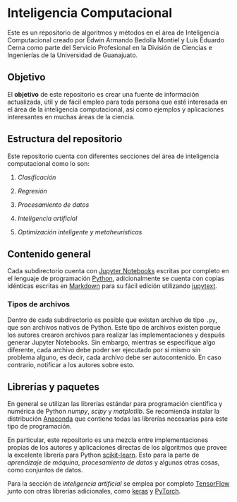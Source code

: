 # Inteligencia Computacional

Este es un repositorio de algoritmos y métodos en el área de Inteligencia Computacional creado
por Edwin Armando Bedolla Montiel y Luis Eduardo Cerna como parte del Servicio Profesional
en la División de Ciencias e Ingenierías de la Universidad de Guanajuato.

## Objetivo

El **objetivo** de este repositorio es crear una fuente de información actualizada, útil y de fácil
empleo para toda persona que esté interesada en el área de la inteligencia computacional, así como
ejemplos y aplicaciones interesantes en muchas áreas de la ciencia.

## Estructura del repositorio

Este repositorio cuenta con diferentes secciones del área de inteligencia computacional como lo son:

1. _Clasificación_

2. _Regresión_

3. _Procesamiento de datos_

4. _Inteligencia artificial_

5. _Optimización inteligente y metaheurísticas_

## Contenido general

Cada subdirectorio cuenta con [Jupyter Notebooks](https://jupyter.org) escritas por completo en el lenguaje de programación [Python](https://www.python.org),
adicionalmente se cuenta con copias idénticas escritas en [Markdown](https://daringfireball.net/projects/markdown/) para su fácil edición utilizando
[jupytext](https://jupytext.readthedocs.io/en/latest/#).

### Tipos de archivos

Dentro de cada subdirectorio es posible que existan archivo de tipo `.py`, que son archivos nativos de Python. Este tipo de archivos existen porque los autores
crearon archivos para realizar las implementaciones y después generar Jupyter Notebooks. Sin embargo, mientras se especifique algo diferente, cada archivo debe
poder ser ejecutado por sí mismo sin problema alguno, es decir, cada archivo debe ser autocontenido. En caso contrario, notificar a los autores sobre esto.

## Librerías y paquetes

En general se utilizan las librerías estándar para programación científica y numérica de Python _numpy_, _scipy_ y _matplotlib_. Se recomienda instalar la distribución
[Anaconda](https://www.anaconda.com/distribution/) que contiene todas las librerías necesarias para este tipo de programación.

En particular, este repositorio es una mezcla entre implementaciones propias de los autores y aplicaciones directas de los algoritmos que provee la excelente
librería para Python [scikit-learn](https://scikit-learn.org/stable/index.html). Esto para la parte de _aprendizaje de máquina_, _procesamiento de datos_ y 
algunas otras cosas, como conjuntos de datos.

Para la sección de _inteligencia artificial_ se emplea por completo [TensorFlow](https://www.tensorflow.org) junto con otras librerías adicionales, como
[keras](https://keras.io) y [PyTorch](https://pytorch.org).